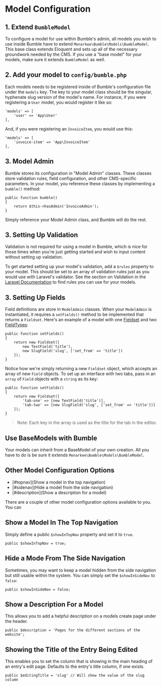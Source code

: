 # Model Configuration

## 1. Extend `BumbleModel`
To configure a model for use within Bumble's admin, all models you wish to use inside Bumble have to extend `Monarkee\Bumble\Models\BumbleModel`. This base class extends Eloquent and sets up all of the necessary groundwork needed by the CMS. If you use a "base model" for your models, make sure it extends `BumbleModel` as well.

## 2. Add your model to `config/bumble.php`
Each models needs to be registered inside of Bumble's configuration file under the `models` key. The key to your model class should be the singular, hyphenate slug version of the model's name. For instance, if you were registering a `User` model, you would register it like so:

    'models' => [
        'user' => 'App\User'
    ],

And, if you were registering an `InvoiceItem`, you would use this:

    'models' => [
        'invoice-item' => 'App\InvoiceItem'
    ],

## 3. Model Admin

 Bumble stores its configuration in "Model Admin" classes. These classes store validation rules, field configuration, and other CMS-specific parameters. In your model, you reference these classes by implementing a `bumble()` method:

    public function bumble()
    {
        return $this->hasAdmin('InvoiceAdmin');
    }

Simply reference your Model Admin class, and Bumble will do the rest.

## 3. Setting Up Validation

Validation is not required for using a model in Bumble, which is nice for those times when you're just getting started and wish to input content without setting up validation.

To get started setting up your model's validation, add a `$rules` property to your model. This should be set to an array of validation rules just as you would use with Laravel's validator. See the section on Validation in the [Laravel Documentation](http://laravel.com/docs/5.0/validation) to find rules you can use for your models.

## 3. Setting Up Fields

Field definitions are store in `ModelAdmin` classes. When your `ModelAdmin` is instantiated, it requires a `setFields()` method to be implemented that returns a `Fieldset`. Here's an example of a model with one [Fieldset](/docs/fieldsets) and two [FieldTypes](/docs/fieldtypes):

    public function setFields()
    {
        return new Fieldset([
            new TextField('title'),
            new SlugField('slug', ['set_from' => 'title'])
        ]);
    }

Notice how we're simply returning a new `Fieldset` object, which accepts an array of new `Field` objects. To set up an interface with two tabs, pass in an `array` of `Field` objects with a `string` as its key:

    public function setFields()
    {
        return new Fieldset([
            'tab-one' => [new TextField('title')],
            'tab-two' => [new SlugField('slug', ['set_from' => 'title'])]
        ]);
    }

> Note: Each key in the array is used as the title for the tab in the editor.

## Use BaseModels with Bumble

Your models can inherit from a BaseModel of your own creation. All you have to do is be sure it extends `Monarkee\Bumble\Models\BumbleModel`.

## Other Model Configuration Options
- [#topnav](Show a model in the top navigation)
- [#sidenav](Hide a model from the side navigation)
- [#description](Show a description for a model)

There are a couple of other model configuration options available to you. You can

<a name="topnav"></a>
## Show a Model In The Top Navigation
Simply define a public `$showInTopNav` property and set it to `true`.

    public $showInTopNav = true;

<a name="sidenav"></a>
## Hide a Mode From The Side Navigation
Sometimes, you may want to keep a model hidden from the side navigation but still usable within the system. You can simply set the `$showInSideNav` to `false`:

    public $showInSideNav = false;

<a name="description"></a>
## Show a Description For a Model
This allows you to add a helpful description on a models create page under the header.

    public $description = 'Pages for the different sections of the website';

## Showing the Title of the Entry Being Edited
This enables you to set the column that is showing in the main heading of an entry's edit page. Defaults to the entry's title column, if one exists.

    public $editingTitle = 'slug' // Will show the value of the slug column